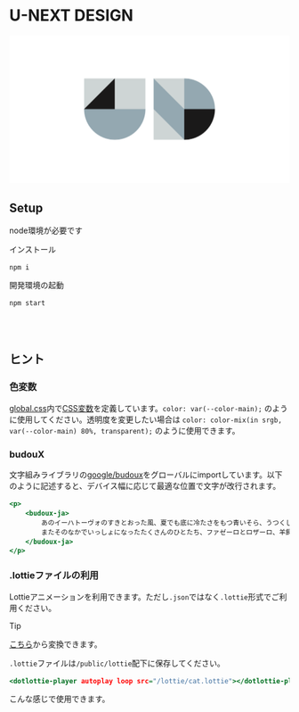 # U-NEXT DESIGN

![Logo](./public/meta/ogp.png)

## Setup

node環境が必要です

インストール
```
npm i
```

開発環境の起動
```
npm start
```

<br/><br/>

## ヒント

### 色変数
[global.css](./src/styles/global.css)内で[CSS変数](https://developer.mozilla.org/ja/docs/Web/CSS/Using_CSS_custom_properties)を定義しています。`color: var(--color-main);` のように使用してください。透明度を変更したい場合は `color: color-mix(in srgb, var(--color-main) 80%, transparent);` のように使用できます。

### budouX
文字組みライブラリの[google/budoux](https://github.com/google/budoux)をグローバルにimportしています。以下のように記述すると、デバイス幅に応じて最適な位置で文字が改行されます。

```.html
<p>
    <budoux-ja>
        あのイーハトーヴォのすきとおった風、夏でも底に冷たさをもつ青いそら、うつくしい森で飾られたモリーオ市、郊外のぎらぎらひかる草の波。
        またそのなかでいっしょになったたくさんのひとたち、ファゼーロとロザーロ、羊飼のミーロや、顔の赤いこどもたち、地主のテーモ、山猫博士のボーガント・デストゥパーゴなど、いまこの暗い巨きな石の建物のなかで考えていると、みんなむかし風のなつかしい青い幻燈のように思われます。では、わたくしはいつかの小さなみだしをつけながら、しずかにあの年のイーハトーヴォの五月から十月までを書きつけましょう
    </budoux-ja>
</p>
```

### .lottieファイルの利用
Lottieアニメーションを利用できます。ただし`.json`ではなく`.lottie`形式でご利用ください。

> [!TIP]
> [こちら](https://lottiefiles.com/jp/tools/lottie-to-dotlottie)から変換できます。

`.lottie`ファイルは`/public/lottie`配下に保存してください。

```.html
<dotlottie-player autoplay loop src="/lottie/cat.lottie"></dotlottie-player>
```

こんな感じで使用できます。
